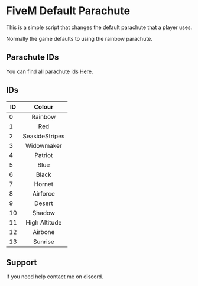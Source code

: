 # FiveM Default Parachute

This is a simple script that changes the default parachute that a player uses.

Normally the game defaults to using the rainbow parachute.

## Parachute IDs

You can find all parachute ids [Here](https://docs.fivem.net/natives/?_0x75D3F7A1B0D9B145).

## IDs

| ID  | Colour |
| ------------- |:-------------:|
| 0 | Rainbow |
| 1 | Red |
| 2 | SeasideStripes |
| 3 | Widowmaker |
| 4 | Patriot |
| 5 | Blue |
| 6 | Black |
| 7 | Hornet | 
| 8 | Airforce |
| 9 | Desert | 
| 10 | Shadow | 
| 11 | High Altitude | 
| 12 | Airbone |
| 13 | Sunrise |

## Support

If you need help contact me on discord.